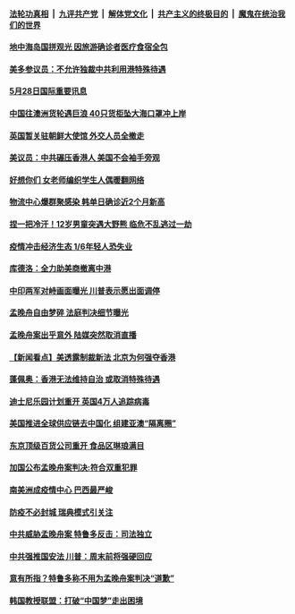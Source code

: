 ####  [法轮功真相](../../../../basic/blob/master/README.md?t=05282030) &nbsp;|&nbsp; [九评共产党](../../../../9ping.md/blob/master/README.md?t=05282030) &nbsp;|&nbsp; [解体党文化](../../../../jtdwh.md/blob/master/README.md?t=05282030)  &nbsp;|&nbsp; [共产主义的终极目的](../../../../gczydzjmd.md/blob/master/README.md?t=05282030) &nbsp;|&nbsp; [魔鬼在统治我们的世界](../../../../mgztzwmdsj.md/blob/master/README.md?t=05282030) 


#### [地中海岛国拼观光 因旅游确诊者医疗食宿全包](../pages/prog202/a102857985.md?t=05282030) 

#### [美多参议员：不允许独裁中共利用港特殊待遇](../pages/prog202/a102857917.md?t=05282030) 

#### [5月28日国际重要讯息](../pages/prog202/a102857909.md?t=05282030) 

#### [中国往澳洲货轮遇巨浪 40只货柜坠大海口罩冲上岸](../pages/prog202/a102857885.md?t=05282030) 

#### [英国暂关驻朝鲜大使馆 外交人员全撤走](../pages/prog202/a102857836.md?t=05282030) 

#### [美议员：中共碾压香港人 美国不会袖手旁观](../pages/prog202/a102857813.md?t=05282030) 

#### [好想你们 女老师编织学生人偶暖翻网络](../pages/prog202/a102857728.md?t=05282030) 

#### [物流中心爆群聚感染 韩单日确诊近2个月新高](../pages/prog202/a102857729.md?t=05282030) 

#### [捏一把冷汗！12岁男童突遇大野熊 临危不乱逃过一劫](../pages/prog202/a102857665.md?t=05282030) 

#### [疫情冲击经济生态 1/6年轻人恐失业](../pages/prog202/a102857690.md?t=05282030) 

#### [库德洛：全力助美商撤离中港](../pages/prog202/a102857650.md?t=05282030) 

#### [中印两军对峙画面曝光 川普表示愿出面调停](../pages/prog202/a102857632.md?t=05282030) 

#### [孟晚舟自由梦碎 法庭判决细节曝光](../pages/prog202/a102857571.md?t=05282030) 

#### [孟晚舟案出乎意外 陆媒突然取消直播](../pages/prog202/a102857563.md?t=05282030) 

#### [【新闻看点】美透露制裁新法 北京为何强夺香港](../pages/prog202/a102857551.md?t=05282030) 


#### [蓬佩奥：香港无法维持自治 或取消特殊待遇](../pages/prog202/a102857441.md?t=05282030) 

#### [迪士尼乐园计划重开 英国4万人追踪病毒](../pages/prog202/a102857453.md?t=05282030) 

#### [美国推进全球供应链去中国化 组建亚澳“隔离圈”](../pages/prog202/a102857330.md?t=05282030) 

#### [东京顶级百货公司重开 食品区琳琅满目](../pages/prog202/a102857405.md?t=05282030) 


#### [加国公布孟晚舟案判决:符合双重犯罪](../pages/prog202/a102857322.md?t=05282030) 


#### [南美洲成疫情中心 巴西最严峻](../pages/prog202/a102857237.md?t=05282030) 

#### [防疫不必封城 瑞典模式引关注](../pages/prog202/a102857247.md?t=05282030) 

#### [中共威胁孟晚舟案 特鲁多反击：司法独立](../pages/prog202/a102857180.md?t=05282030) 

#### [中共强推国安法 川普：周末前将强硬回应](../pages/prog202/a102857187.md?t=05282030) 

#### [意有所指？特鲁多称不用为孟晚舟案判决“道歉”](../pages/prog202/a102857170.md?t=05282030) 

#### [韩国教授联盟：打破“中国梦”走出困境](../pages/prog202/a102857159.md?t=05282030) 


